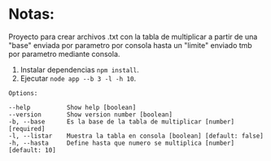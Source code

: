 # Notas:

Proyecto para crear archivos .txt con la tabla de multiplicar a partir de una "base" enviada por parametro por consola hasta un "limite" enviado tmb por parametro mediante consola.

1. Instalar dependencias `npm install`.
2. Ejecutar `node app --b 3 -l -h 10`.

```
Options:

--help          Show help [boolean]
--version       Show version number [boolean]
-b, --base      Es la base de la tabla de multiplicar [number] [required]
-l, --listar    Muestra la tabla en consola [boolean] [default: false]
-h, --hasta     Define hasta que numero se multiplica [number] [default: 10]
```
